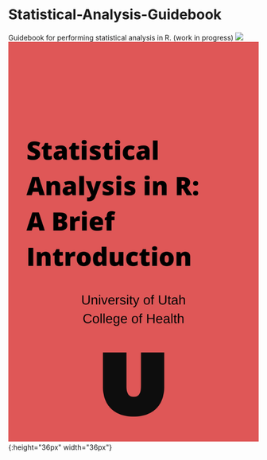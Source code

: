 # Statistical-Analysis-Guidebook
Guidebook for performing statistical analysis in R. (work in progress)
<img src="https://github.com/JasonDude16/Statistical-Analysis-Guidebook/blob/master/images/book_cover.jpg" width="48">
![book_cover](images/book_cover.jpg){:height="36px" width="36px"}
